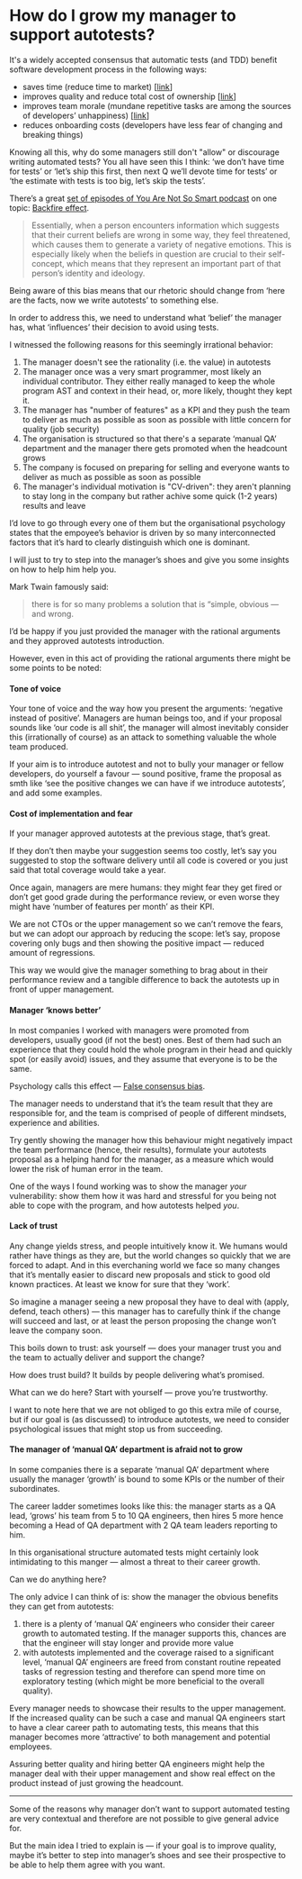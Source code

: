# How do I grow my manager to support autotests?

It's a widely accepted consensus that automatic tests (and TDD) benefit software development process in the following ways:

- saves time (reduce time to market) [[link](https://www.techwell.com/sites/default/files/articles/XDD6027filelistfilename1_0.pdf)]
- improves quality and reduce total cost of ownership [[link](https://martinfowler.com/articles/is-quality-worth-cost.html)]
- improves team morale (mundane repetitive tasks are among the sources of developers’ unhappiness) [[link](https://github.com/sharovatov/teamlead/blob/master/articles/happiness.md)]
- reduces onboarding costs (developers have less fear of changing and breaking things) 

Knowing all this, why do some managers still don't "allow" or discourage writing automated tests? You all have seen this I think: ‘we don’t have time for tests’ or ‘let’s ship this first, then next Q we’ll devote time for tests’ or ‘the estimate with tests is too big, let’s skip the tests’.

There’s a great [set of episodes of You Are Not So Smart podcast](https://youarenotsosmart.com/2011/06/10/the-backfire-effect/) on one topic: [Backfire effect](https://effectiviology.com/backfire-effect-facts-dont-change-minds/).

> Essentially, when a person encounters information which suggests that their current beliefs are wrong in some way, they feel threatened, which causes them to generate a variety of negative emotions. This is especially likely when the beliefs in question are crucial to their self-concept, which means that they represent an important part of that person’s identity and ideology.

Being aware of this bias means that our rhetoric should change from ‘here are the facts, now we write autotests’ to something else.

In order to address this, we need to understand what ‘belief’ the manager has, what ‘influences’ their decision to avoid using tests.

I witnessed the following reasons for this seemingly irrational behavior:

1. The manager doesn't see the rationality (i.e. the value) in autotests
2. The manager once was a very smart programmer, most likely an individual contributor. They either really managed to keep the whole program AST and context in their head, or, more likely, thought they kept it.
3. The manager has "number of features" as a KPI and they push the team to deliver as much as possible as soon as possible with little concern for quality (job security)
4. The organisation is structured so that there's a separate ‘manual QA’ department and the manager there gets promoted when the headcount grows
5. The company is focused on preparing for selling and everyone wants to deliver as much as possible as soon as possible
6. The manager's individual motivation is "CV-driven": they aren't planning to stay long in the company but rather achive some quick (1-2 years) results and leave

I’d love to go through every one of them but the organisational psychology states that the empoyee’s behavior is driven by so many interconnected factors that it’s hard to clearly distinguish which one is dominant.

I will just to try to step into the manager’s shoes and give you some insights on how to help him help you.

Mark Twain famously said:

> there is for so many problems a solution that is “simple, obvious — and wrong.

I’d be happy if you just provided the manager with the rational arguments and they approved autotests introduction.

However, even in this act of providing the rational arguments there might be some points to be noted:

#### Tone of voice

Your tone of voice and the way how you present the arguments: ‘negative instead of positive’. Managers are human beings too, and if your proposal sounds like ‘our code is all shit’, the manager will almost inevitably consider this (irrationally of course) as an attack to something valuable the whole team produced.

If your aim is to introduce autotest and not to bully your manager or fellow developers, do yourself a favour — sound positive, frame the proposal as smth like ‘see the positive changes we can have if we introduce autotests’, and add some examples.

#### Cost of implementation and fear

If your manager approved autotests at the previous stage, that’s great.

If they don’t then maybe your suggestion seems too costly, let’s say you suggested to stop the software delivery until all code is covered or you just said that total coverage would take a year.

Once again, managers are mere humans: they might fear they get fired or don’t get good grade during the performance review, or even worse they might have ‘number of features per month’ as their KPI.

We are not CTOs or the upper management so we can’t remove the fears, but we can adopt our approach by reducing the scope: let’s say, propose covering only bugs and then showing the positive impact — reduced amount of regressions.

This way we would give the manager something to brag about in their performance review and a tangible difference to back the autotests up in front of upper management.

#### Manager ‘knows better’

In most companies I worked with managers were promoted from developers, usually good (if not the best) ones. Best of them had such an experience that they could hold the whole program in their head and quickly spot (or easily avoid) issues, and they assume that everyone is to be the same.

Psychology calls this effect — [False consensus bias](https://www.sciencedirect.com/science/article/abs/pii/002210317790049X).

The manager needs to understand that it’s the team result that they are responsible for, and the team is comprised of people of different mindsets, experience and abilities.

Try gently showing the manager how this behaviour might negatively impact the team performance (hence, their results), formulate your autotests proposal as a helping hand for the manager, as a measure which would lower the risk of human error in the team.

One of the ways I found working was to show the manager _your_ vulnerability: show them how it was hard and stressful for you being not able to cope with the program, and how autotests helped _you_.

#### Lack of trust

Any change yields stress, and people intuitively know it. We humans would rather have things as they are, but the world changes so quickly that we are forced to adapt. And in this everchaning world we face so many changes that it’s mentally easier to discard new proposals and stick to good old known practices. At least we know for sure that they ‘work’.

So imagine a manager seeing a new proposal they have to deal with (apply, defend, teach others) — this manager has to carefully think if the change will succeed and last, or at least the person proposing the change won’t leave the company soon.

This boils down to trust: ask yourself — does your manager trust you and the team to actually deliver and support the change?

How does trust build? It builds by people delivering what’s promised.

What can we do here? Start with yourself — prove you’re trustworthy.

I want to note here that we are not obliged to go this extra mile of course, but if our goal is (as discussed) to introduce autotests, we need to consider psychological issues that might stop us from succeeding.

#### The manager of ‘manual QA’ department is afraid not to grow

In some companies there is a separate ‘manual QA’ department where usually the manager ‘growth’ is bound to some KPIs or the number of their subordinates.

The career ladder sometimes looks like this: the manager starts as a QA lead, ‘grows’ his team from 5 to 10 QA engineers, then hires 5 more hence becoming a Head of QA department with 2 QA team leaders reporting to him.

In this organisational structure automated tests might certainly look intimidating to this manger — almost a threat to their career growth.

Can we do anything here?

The only advice I can think of is: show the manager the obvious benefits they can get from autotests:

1. there is a plenty of ‘manual QA’ engineers who consider their career growth to automated testing. If the manager supports this, chances are that the engineer will stay longer and provide more value
2. with autotests implemented and the coverage raised to a significant level, ‘manual QA’ engineers are freed from constant routine repeated tasks of regression testing and therefore can spend more time on exploratory testing (which might be more beneficial to the overall quality).

Every manager needs to showcase their results to the upper management. If the increased quality can be such a case and manual QA engineers start to have a clear career path to automating tests, this means that this manager becomes more ‘attractive’ to both management and potential employees.

Assuring better quality and hiring better QA engineers might help the manager deal with their upper management and show real effect on the product instead of just growing the headcount.

---
Some of the reasons why manager don’t want to support automated testing are very contextual and therefore are not possible to give general advice for.

But the main idea I tried to explain is — if your goal is to improve quality, maybe it’s better to step into manager’s shoes and see their prospective to be able to help them agree with you want.

